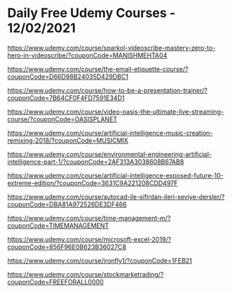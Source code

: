 # Daily Free Udemy Courses - 12/02/2021

https://www.udemy.com/course/sparkol-videoscribe-mastery-zero-to-hero-in-videoscribe/?couponCode=MANISHMEHTA04
https://www.udemy.com/course/the-email-etiquette-course/?couponCode=D66D98B24035D429DBC1
https://www.udemy.com/course/how-to-be-a-presentation-trainer/?couponCode=7B64CF0F4FD7591E34D1
https://www.udemy.com/course/video-oasis-the-ultimate-live-streaming-course/?couponCode=OASISPLANET
https://www.udemy.com/course/artificial-intelligence-music-creation-remixing-2018/?couponCode=MUSICMIX
https://www.udemy.com/course/environmental-engineering-artificial-intelligence-part-1/?couponCode=2AF313A3038608B67AB8
https://www.udemy.com/course/artificial-intelligence-exposed-future-10-extreme-edition/?couponCode=3631C9A221208CDD497F
https://www.udemy.com/course/autocad-ile-sifirdan-ileri-seviye-dersler/?couponCode=DBA81A972526DE3DF466
https://www.udemy.com/course/time-management-m/?couponCode=TIMEMANAGEMENT
https://www.udemy.com/course/microsoft-excel-2019/?couponCode=856F96E0B623B36027C8
https://www.udemy.com/course/ironfly1/?couponCode=1FEB21
https://www.udemy.com/course/stockmarketrading/?couponCode=FREEFORALL0000
